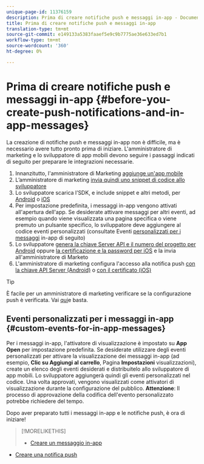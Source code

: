 ```yaml
---
unique-page-id: 11376159
description: Prima di creare notifiche push e messaggi in-app - Documenti Marketo - Documentazione prodotto
title: Prima di creare notifiche push e messaggi in-app
translation-type: tm+mt
source-git-commit: e149133a5383faaef5e9c9b7775ae36e633ed7b1
workflow-type: tm+mt
source-wordcount: '360'
ht-degree: 0%

---
```



# Prima di creare notifiche push e messaggi in-app {#before-you-create-push-notifications-and-in-app-messages}

La creazione di notifiche push e messaggi in-app non è difficile, ma è necessario avere tutto pronto prima di iniziare. L&#39;amministratore di marketing e lo sviluppatore di app mobili devono seguire i passaggi indicati di seguito per preparare le integrazioni necessarie.

1. Innanzitutto, l&#39;amministratore di Marketing [aggiunge un&#39;app mobile](add-a-mobile-app.md)
1. L’amministratore di marketing [invia quindi uno snippet di codice allo sviluppatore](send-sdk-code-to-a-developer.md)
1. Lo sviluppatore scarica l’SDK, e include snippet e altri metodi, per [Android](http://developers.marketo.com/documentation/mobile/installation-instructions-on-android/) o [iOS](http://developers.marketo.com/documentation/mobile/installation-instructions-on-ios/)
1. Per impostazione predefinita, i messaggi in-app vengono attivati all&#39;apertura dell&#39;app. Se desiderate attivare messaggi per altri eventi, ad esempio quando viene visualizzata una pagina specifica o viene premuto un pulsante specifico, lo sviluppatore deve aggiungere al codice eventi personalizzati (consultate Eventi [personalizzati per i messaggi](#CustomEvents) in-app di seguito)
1. Lo sviluppatore [genera la chiave Server API e il numero del progetto per Android](http://developers.marketo.com/documentation/mobile/enabling-push-notifications-on-android/) oppure [la certificazione e la password per iOS](http://developers.marketo.com/documentation/mobile/enabling-push-notifications-on-ios/) e la invia all&#39;amministratore di Marketo
1. L&#39;amministratore di marketing configura l&#39;accesso alla notifica push [con la chiave API Server (Android)](configure-mobile-app-android-push-access.md) o [con il certificato (iOS)](configure-mobile-app-ios-push-access.md)

>[!TIP]
>
>È facile per un amministratore di marketing verificare se la configurazione push è verificata. Vai [qui](verify-push-configuration.md)e basta.

## Eventi personalizzati per i messaggi in-app {#custom-events-for-in-app-messages}

Per i messaggi in-app, l&#39;attivatore di visualizzazione è impostato su **App Open** per impostazione predefinita. Se desiderate utilizzare degli eventi personalizzati per attivare la visualizzazione dei messaggi in-app (ad esempio, **Clic su Aggiungi al carrello**, Pagina **Impostazioni** visualizzazioni), create un elenco degli eventi desiderati e distribuitelo allo sviluppatore di app mobili. Lo sviluppatore aggiungerà quindi gli eventi personalizzati nel codice. Una volta approvati, vengono visualizzati come attivatori di visualizzazione durante la configurazione del pubblico. **Attenzione**: Il processo di approvazione della codifica dell&#39;evento personalizzato potrebbe richiedere del tempo.

Dopo aver preparato tutti i messaggi in-app e le notifiche push, è ora di iniziare!

>[!MORELIKETHIS]
>
>* [Creare un messaggio in-app](http://docs.marketo.com/display/docs/create+an+in-app+message)
   >
   >
* [Creare una notifica push](../../../product-docs/mobile-marketing/push-notifications/create-a-push-notification.md)

>



